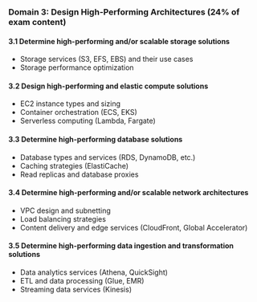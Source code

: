 ### Domain 3: Design High-Performing Architectures (24% of exam content)
#### 3.1 Determine high-performing and/or scalable storage solutions
- Storage services (S3, EFS, EBS) and their use cases
- Storage performance optimization

#### 3.2 Design high-performing and elastic compute solutions
- EC2 instance types and sizing
- Container orchestration (ECS, EKS)
- Serverless computing (Lambda, Fargate)

#### 3.3 Determine high-performing database solutions
- Database types and services (RDS, DynamoDB, etc.)
- Caching strategies (ElastiCache)
- Read replicas and database proxies

#### 3.4 Determine high-performing and/or scalable network architectures
- VPC design and subnetting
- Load balancing strategies
- Content delivery and edge services (CloudFront, Global Accelerator)

#### 3.5 Determine high-performing data ingestion and transformation solutions
- Data analytics services (Athena, QuickSight)
- ETL and data processing (Glue, EMR)
- Streaming data services (Kinesis)
